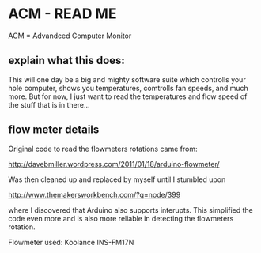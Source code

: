 # ACM - READ ME
ACM = Advandced Computer Monitor

## explain what this does:
This will one day be a big and mighty software suite which controlls your hole computer, shows you temperatures, comtrolls fan speeds, and much more. But for now, I just want to read the temperatures and flow speed of the stuff that is in there...

## flow meter details

Original code to read the flowmeters rotations came from:

<http://davebmiller.wordpress.com/2011/01/18/arduino-flowmeter/>

Was then cleaned up and replaced by myself until I stumbled upon

http://www.themakersworkbench.com/?q=node/399

where I discovered that Arduino also supports interupts. This simplified 
the code even more and is also more reliable in detecting the flowmeters 
rotation. 

Flowmeter used:
Koolance INS-FM17N
